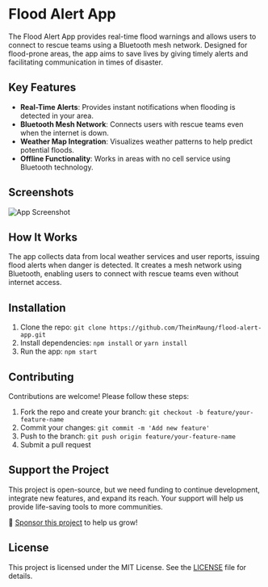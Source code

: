 # Flood Alert App

The Flood Alert App provides real-time flood warnings and allows users to connect to rescue teams using a Bluetooth mesh network. Designed for flood-prone areas, the app aims to save lives by giving timely alerts and facilitating communication in times of disaster.

## Key Features
- **Real-Time Alerts**: Provides instant notifications when flooding is detected in your area.
- **Bluetooth Mesh Network**: Connects users with rescue teams even when the internet is down.
- **Weather Map Integration**: Visualizes weather patterns to help predict potential floods.
- **Offline Functionality**: Works in areas with no cell service using Bluetooth technology.

## Screenshots
![App Screenshot](https://example.com/screenshot.png)

## How It Works
The app collects data from local weather services and user reports, issuing flood alerts when danger is detected. It creates a mesh network using Bluetooth, enabling users to connect with rescue teams even without internet access.

## Installation
1. Clone the repo: `git clone https://github.com/TheinMaung/flood-alert-app.git`
2. Install dependencies: `npm install` or `yarn install`
3. Run the app: `npm start`

## Contributing
Contributions are welcome! Please follow these steps:
1. Fork the repo and create your branch: `git checkout -b feature/your-feature-name`
2. Commit your changes: `git commit -m 'Add new feature'`
3. Push to the branch: `git push origin feature/your-feature-name`
4. Submit a pull request

## Support the Project
This project is open-source, but we need funding to continue development, integrate new features, and expand its reach. Your support will help us provide life-saving tools to more communities.

💖 [Sponsor this project](https://github.com/sponsors/yourusername) to help us grow!

## License
This project is licensed under the MIT License. See the [LICENSE](LICENSE) file for details.